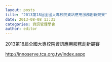 ```yaml
---
layout: posts
title: "2013第18屆全國大專校院資訊應用服務創新競賽"
date: 2013-08-08 13:31
categories: 資訊管理學會
author: editor
---
```


2013第18屆全國大專校院資訊應用服務創新競賽

http://innoserve.tca.org.tw/index.aspx
